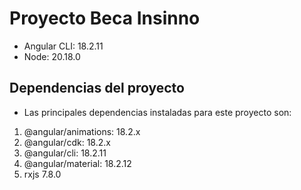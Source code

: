 # Proyecto Beca Insinno 
  - Angular CLI: 18.2.11
  - Node: 20.18.0
## Dependencias del proyecto
  - Las principales dependencias instaladas para este proyecto son:

1. @angular/animations: 18.2.x
2. @angular/cdk: 18.2.x
3. @angular/cli: 18.2.11
4. @angular/material: 18.2.12
5. rxjs 7.8.0



